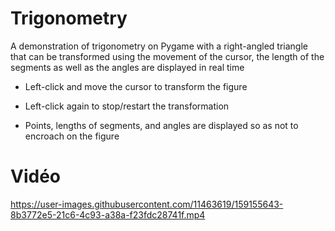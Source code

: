# Trigonometry
A demonstration of trigonometry on Pygame with a right-angled triangle that can be transformed using the movement of the cursor, the length of the segments as well as the angles are displayed in real time
- Left-click and move the cursor to transform the figure

- Left-click again to stop/restart the transformation

- Points, lengths of segments, and angles are displayed so as not to encroach on the figure 
# Vidéo
https://user-images.githubusercontent.com/11463619/159155643-8b3772e5-21c6-4c93-a38a-f23fdc28741f.mp4
